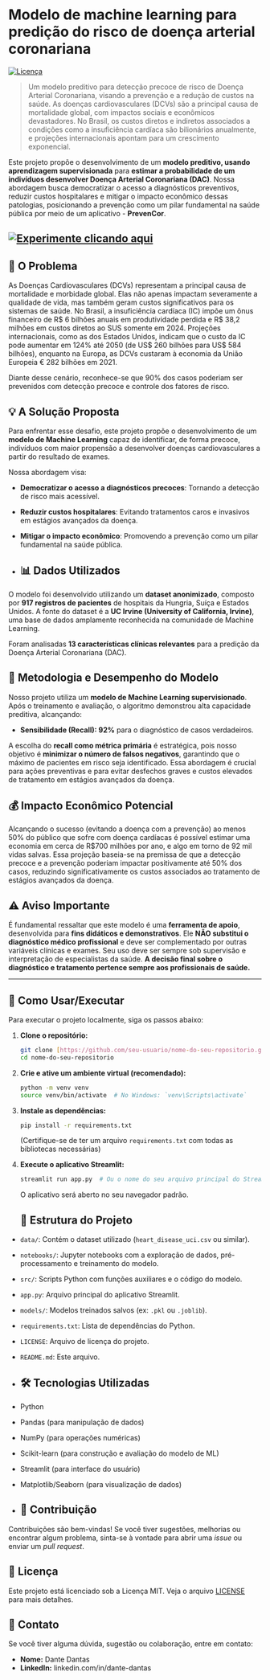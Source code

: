 # Modelo de machine learning para predição do risco de doença arterial coronariana

[![Licença](https://img.shields.io/badge/Licença-MIT-blue.svg)](LICENSE)
> Um modelo preditivo para detecção precoce de risco de Doença Arterial Coronariana, visando a prevenção e a redução de custos na saúde.
> As doenças cardiovasculares (DCVs) são a principal causa de mortalidade global, com impactos sociais e econômicos devastadores. No Brasil, os custos diretos e indiretos associados a condições como a insuficiência cardíaca são bilionários anualmente, e projeções internacionais apontam para um crescimento exponencial.

Este projeto propõe o desenvolvimento de um **modelo preditivo, usando aprendizagem supervisionada** para **estimar a probabilidade de um indivíduos desenvolver Doença Arterial Coronariana (DAC)**. Nossa abordagem busca democratizar o acesso a diagnósticos preventivos, reduzir custos hospitalares e mitigar o impacto econômico dessas patologias, posicionando a prevenção como um pilar fundamental na saúde pública por meio de um aplicativo - **PrevenCor**.

[![Experimente clicando aqui](https://img.shields.io/badge/Experimente%20clicando%20aqui-8A2BE2)](https://project-cardiac-risk-prediction-prevencor.streamlit.app/)
---

## 🧐 O Problema

As Doenças Cardiovasculares (DCVs) representam a principal causa de mortalidade e morbidade global. Elas não apenas impactam severamente a qualidade de vida, mas também geram custos significativos para os sistemas de saúde. No Brasil, a insuficiência cardíaca (IC) impõe um ônus financeiro de R$ 6 bilhões anuais em produtividade perdida e R$ 38,2 milhões em custos diretos ao SUS somente em 2024. Projeções internacionais, como as dos Estados Unidos, indicam que o custo da IC pode aumentar em 124% até 2050 (de US$ 260 bilhões para US$ 584 bilhões), enquanto na Europa, as DCVs custaram à economia da União Europeia € 282 bilhões em 2021.

Diante desse cenário, reconhece-se que 90% dos casos poderiam ser prevenidos com detecção precoce e controle dos fatores de risco.

## 💡 A Solução Proposta

Para enfrentar esse desafio, este projeto propõe o desenvolvimento de um **modelo de Machine Learning** capaz de identificar, de forma precoce, indivíduos com maior propensão a desenvolver doenças cardiovasculares a partir do resultado de exames.

Nossa abordagem visa:
* **Democratizar o acesso a diagnósticos precoces**: Tornando a detecção de risco mais acessível.
* **Reduzir custos hospitalares**: Evitando tratamentos caros e invasivos em estágios avançados da doença.
* **Mitigar o impacto econômico**: Promovendo a prevenção como um pilar fundamental na saúde pública.

* ## 📊 Dados Utilizados

O modelo foi desenvolvido utilizando um **dataset anonimizado**, composto por **917 registros de pacientes** de hospitais da Hungria, Suíça e Estados Unidos. A fonte do dataset é a **UC Irvine (University of California, Irvine)**, uma base de dados amplamente reconhecida na comunidade de Machine Learning.

Foram analisadas **13 características clínicas relevantes** para a predição da Doença Arterial Coronariana (DAC).

## 🧠 Metodologia e Desempenho do Modelo

Nosso projeto utiliza um **modelo de Machine Learning supervisionado**. Após o treinamento e avaliação, o algoritmo demonstrou alta capacidade preditiva, alcançando:

* **Sensibilidade (Recall): 92%** para o diagnóstico de casos verdadeiros.

A escolha do **recall como métrica primária** é estratégica, pois nosso objetivo é **minimizar o número de falsos negativos**, garantindo que o máximo de pacientes em risco seja identificado. Essa abordagem é crucial para ações preventivas e para evitar desfechos graves e custos elevados de tratamento em estágios avançados da doença.

## 💰 Impacto Econômico Potencial

Alcançando o sucesso (evitando a doença com a prevenção) ao menos 50% do público que sofre com doença cardíacas é possível estimar uma economia em cerca de R$700 milhões por ano, e algo em torno de 92 mil vidas salvas. Essa projeção baseia-se na premissa de que a detecção precoce e a prevenção poderiam impactar positivamente até 50% dos casos, reduzindo significativamente os custos associados ao tratamento de estágios avançados da doença.

## ⚠️ Aviso Importante

É fundamental ressaltar que este modelo é uma **ferramenta de apoio**, desenvolvida para **fins didáticos e demonstrativos**. Ele **NÃO substitui o diagnóstico médico profissional** e deve ser complementado por outras variáveis clínicas e exames. Seu uso deve ser sempre sob supervisão e interpretação de especialistas da saúde. **A decisão final sobre o diagnóstico e tratamento pertence sempre aos profissionais de saúde.**

---

## 🚀 Como Usar/Executar

Para executar o projeto localmente, siga os passos abaixo:

1.  **Clone o repositório:**
    ```bash
    git clone [https://github.com/seu-usuario/nome-do-seu-repositorio.git](https://github.com/seu-usuario/nome-do-seu-repositorio.git)
    cd nome-do-seu-repositorio
    ```
2.  **Crie e ative um ambiente virtual (recomendado):**
    ```bash
    python -m venv venv
    source venv/bin/activate  # No Windows: `venv\Scripts\activate`
    ```
3.  **Instale as dependências:**
    ```bash
    pip install -r requirements.txt
    ```
    (Certifique-se de ter um arquivo `requirements.txt` com todas as bibliotecas necessárias)

4.  **Execute o aplicativo Streamlit:**
    ```bash
    streamlit run app.py  # Ou o nome do seu arquivo principal do Streamlit
    ```
    O aplicativo será aberto no seu navegador padrão.

    ## 📂 Estrutura do Projeto

* `data/`: Contém o dataset utilizado (`heart_disease_uci.csv` ou similar).
* `notebooks/`: Jupyter notebooks com a exploração de dados, pré-processamento e treinamento do modelo.
* `src/`: Scripts Python com funções auxiliares e o código do modelo.
* `app.py`: Arquivo principal do aplicativo Streamlit.
* `models/`: Modelos treinados salvos (ex: `.pkl` ou `.joblib`).
* `requirements.txt`: Lista de dependências do Python.
* `LICENSE`: Arquivo de licença do projeto.
* `README.md`: Este arquivo.

* ## 🛠️ Tecnologias Utilizadas

* Python
* Pandas (para manipulação de dados)
* NumPy (para operações numéricas)
* Scikit-learn (para construção e avaliação do modelo de ML)
* Streamlit (para interface do usuário)
* Matplotlib/Seaborn (para visualização de dados)

* ## 🤝 Contribuição

Contribuições são bem-vindas! Se você tiver sugestões, melhorias ou encontrar algum problema, sinta-se à vontade para abrir uma *issue* ou enviar um *pull request*.

## 📄 Licença

Este projeto está licenciado sob a Licença MIT. Veja o arquivo [LICENSE](LICENSE) para mais detalhes.

## 📧 Contato

Se você tiver alguma dúvida, sugestão ou colaboração, entre em contato:

* **Nome:** Dante Dantas
* **LinkedIn:** linkedin.com/in/dante-dantas
